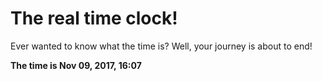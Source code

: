 # The real time clock!

Ever wanted to know what the time is? Well, your journey is about to end!

**The time is Nov 09, 2017, 16:07**
